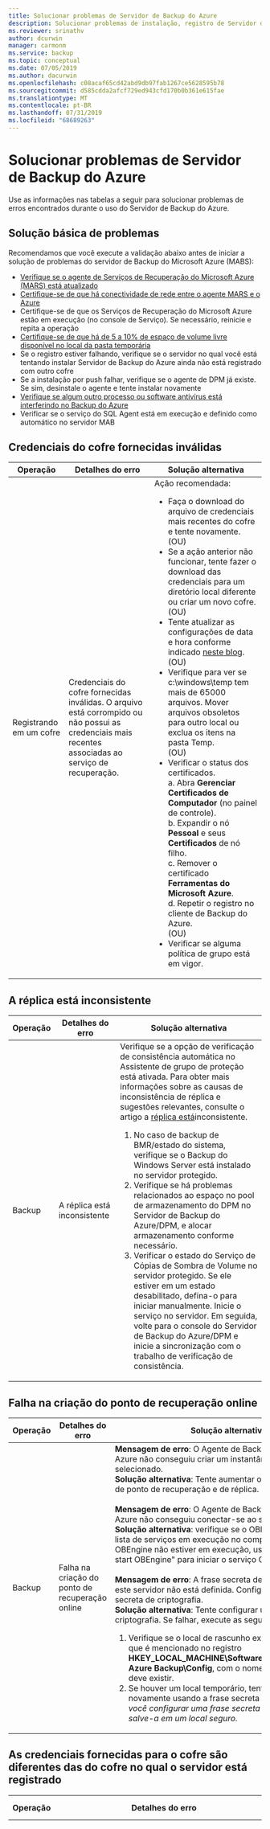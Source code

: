 ```yaml
---
title: Solucionar problemas de Servidor de Backup do Azure
description: Solucionar problemas de instalação, registro de Servidor de Backup do Azure e backup e restauração de cargas de trabalho do aplicativo.
ms.reviewer: srinathv
author: dcurwin
manager: carmonm
ms.service: backup
ms.topic: conceptual
ms.date: 07/05/2019
ms.author: dacurwin
ms.openlocfilehash: c08acaf65cd42abd9db97fab1267ce5628595b78
ms.sourcegitcommit: d585cdda2afcf729ed943cfd170b0b361e615fae
ms.translationtype: MT
ms.contentlocale: pt-BR
ms.lasthandoff: 07/31/2019
ms.locfileid: "68689263"
---
```

# <a name="troubleshoot-azure-backup-server"></a>Solucionar problemas de Servidor de Backup do Azure

Use as informações nas tabelas a seguir para solucionar problemas de erros encontrados durante o uso do Servidor de Backup do Azure.

## <a name="basic-troubleshooting"></a>Solução básica de problemas

Recomendamos que você execute a validação abaixo antes de iniciar a solução de problemas do servidor de Backup do Microsoft Azure (MABS):

- [Verifique se o agente de Serviços de Recuperação do Microsoft Azure (MARS) está atualizado](https://go.microsoft.com/fwlink/?linkid=229525&clcid=0x409)
- [Certifique-se de que há conectividade de rede entre o agente MARS e o Azure](https://aka.ms/AB-A4dp50)
- Certifique-se de que os Serviços de Recuperação do Microsoft Azure estão em execução (no console de Serviço). Se necessário, reinicie e repita a operação
- [Certifique-se de que há de 5 a 10% de espaço de volume livre disponível no local da pasta temporária](https://aka.ms/AB-AA4dwtt)
- Se o registro estiver falhando, verifique se o servidor no qual você está tentando instalar Servidor de Backup do Azure ainda não está registrado com outro cofre
- Se a instalação por push falhar, verifique se o agente de DPM já existe. Se sim, desinstale o agente e tente instalar novamente
- [Verifique se algum outro processo ou software antivírus está interferindo no Backup do Azure](https://aka.ms/AA4nyr4)<br>
- Verificar se o serviço do SQL Agent está em execução e definido como automático no servidor MAB<br>


## <a name="invalid-vault-credentials-provided"></a>Credenciais do cofre fornecidas inválidas

| Operação | Detalhes do erro | Solução alternativa |
| --- | --- | --- |
| Registrando em um cofre | Credenciais do cofre fornecidas inválidas. O arquivo está corrompido ou não possui as credenciais mais recentes associadas ao serviço de recuperação. | Ação recomendada: <br> <ul><li> Faça o download do arquivo de credenciais mais recentes do cofre e tente novamente. <br>(OU)</li> <li> Se a ação anterior não funcionar, tente fazer o download das credenciais para um diretório local diferente ou criar um novo cofre. <br>(OU)</li> <li> Tente atualizar as configurações de data e hora conforme indicado [neste blog](https://azure.microsoft.com/blog/troubleshooting-common-configuration-issues-with-azure-backup/). <br>(OU)</li> <li> Verifique para ver se c:\windows\temp tem mais de 65000 arquivos. Mover arquivos obsoletos para outro local ou exclua os itens na pasta Temp. <br>(OU)</li> <li> Verificar o status dos certificados. <br> a. Abra **Gerenciar Certificados de Computador** (no painel de controle). <br> b. Expandir o nó **Pessoal** e seus **Certificados** de nó filho.<br> c.  Remover o certificado **Ferramentas do Microsoft Azure**. <br> d. Repetir o registro no cliente de Backup do Azure. <br> (OU) </li> <li> Verificar se alguma política de grupo está em vigor. </li></ul> |

## <a name="replica-is-inconsistent"></a>A réplica está inconsistente

| Operação | Detalhes do erro | Solução alternativa |
| --- | --- | --- |
| Backup | A réplica está inconsistente | Verifique se a opção de verificação de consistência automática no Assistente de grupo de proteção está ativada. Para obter mais informações sobre as causas de inconsistência de réplica e sugestões relevantes, consulte o artigo a [réplica está](https://technet.microsoft.com/library/cc161593.aspx)inconsistente.<br> <ol><li> No caso de backup de BMR/estado do sistema, verifique se o Backup do Windows Server está instalado no servidor protegido.</li><li> Verifique se há problemas relacionados ao espaço no pool de armazenamento do DPM no Servidor de Backup do Azure/DPM, e alocar armazenamento conforme necessário.</li><li> Verificar o estado do Serviço de Cópias de Sombra de Volume no servidor protegido. Se ele estiver em um estado desabilitado, defina-o para iniciar manualmente. Inicie o serviço no servidor. Em seguida, volte para o console do Servidor de Backup do Azure/DPM e inicie a sincronização com o trabalho de verificação de consistência.</li></ol>|

## <a name="online-recovery-point-creation-failed"></a>Falha na criação do ponto de recuperação online

| Operação | Detalhes do erro | Solução alternativa |
| --- | --- | --- |
| Backup | Falha na criação do ponto de recuperação online | **Mensagem de erro**: O Agente de Backup do Microsoft Azure não conseguiu criar um instantâneo do volume selecionado. <br> **Solução alternativa**: Tente aumentar o espaço no volume de ponto de recuperação e de réplica.<br> <br> **Mensagem de erro**: O Agente de Backup do Microsoft Azure não conseguiu conectar-se ao serviço OBEngine <br> **Solução alternativa**: verifique se o OBEngine consta na lista de serviços em execução no computador. Se o serviço OBEngine não estiver em execução, use o comando "net start OBEngine" para iniciar o serviço OBEngine. <br> <br> **Mensagem de erro**: A frase secreta de criptografia para este servidor não está definida. Configure uma frase secreta de criptografia. <br> **Solução alternativa**: Tente configurar uma frase secreta de criptografia. Se falhar, execute as seguintes etapas: <br> <ol><li>Verifique se o local de rascunho existe. Esse é o local que é mencionado no registro **HKEY_LOCAL_MACHINE\Software\Microsoft\Windows Azure Backup\Config**, com o nome **ScratchLocation** deve existir.</li><li> Se houver um local temporário, tente registrar novamente usando a frase secreta antiga. *Sempre que você configurar uma frase secreta de criptografia, salve-a em um local seguro.*</li><ol>|

## <a name="the-vault-credentials-provided-are-different-from-the-vault-the-server-is-registered"></a>As credenciais fornecidas para o cofre são diferentes das do cofre no qual o servidor está registrado

| Operação | Detalhes do erro | Solução alternativa |
| --- | --- | --- |
| Restaurar | **Erro de código**: CBPServerRegisteredVaultDontMatchWithCurrent/Vault Credentials Error: 100110 <br/> <br/>**Mensagem de erro**: As credenciais fornecidas para o cofre são diferentes das do cofre no qual o servidor está registrado | **Causa**: Esse problema ocorre quando você está tentando restaurar arquivos para o servidor alternativo do servidor original usando a opção de recuperação do DPM externo e se o servidor que está sendo recuperado e o servidor original de onde é realizado o backup dos dados não estiverem associados ao mesmo cofre de Serviço de Recuperação.<br/> <br/>**Solução alternativa** Para resolver esse problema, certifique-se de que o servidor original e o alternativo estejam registrados no mesmo cofre.|

## <a name="online-recovery-point-creation-jobs-for-vmware-vm-fail"></a>Falha em trabalhos de criação de ponto de recuperação online para VM do VMware

| Operação | Detalhes do erro | Solução alternativa |
| --- | --- | --- |
| Backup | Falha em trabalhos de criação de ponto de recuperação online para VM do VMware. O DPM encontrou um erro de VMware ao tentar obter informações de ChangeTracking. ErrorCode - FileFaultFault (ID 33621 ) |  <ol><li> Redefinir o CTK no VMware para as VMs afetadas.</li> <li>Verificar se o disco independente não está em vigor no VMware.</li> <li>Interromper a proteção para as VMs afetadas e proteger novamente com o botão **Atualizar**. </li><li>Executar uma CC para as VMs afetadas.</li></ol>|


## <a name="the-agent-operation-failed-because-of-a-communication-error-with-the-dpm-agent-coordinator-service-on-the-server"></a>A operação do agente falhou devido a um erro de comunicação com o serviço Coordenador de Agentes do DPM no Servidor

| Operação | Detalhes do erro | Solução alternativa |
| --- | --- | --- |
| Enviar agentes por push para servidores protegidos | A operação do agente falhou devido a um erro de comunicação com o serviço Coordenador de Agentes do DPM em \<ServerName>. | **Se a ação recomendada exibida no produto não funcionar, realize as seguintes etapas**: <ul><li> Se você estiver anexando um computador de um domínio não confiável, siga [estas](https://technet.microsoft.com/library/hh757801(v=sc.12).aspx) etapas. <br> (OU) </li><li> Se você estiver anexando um computador de um domínio confiável, solucione os problemas usando as etapas descritas [neste blog](https://blogs.technet.microsoft.com/dpm/2012/02/06/data-protection-manager-agent-network-troubleshooting/). <br>(OU)</li><li> Tente desabilitar o antivírus como uma etapa de solução de problemas. Se isso resolver o problema, modifique as configurações de antivírus conforme sugerido [neste artigo](https://technet.microsoft.com/library/hh757911.aspx).</li></ul> |

## <a name="setup-could-not-update-registry-metadata"></a>A instalação não pôde atualizar os metadados do Registro

| Operação | Detalhes do erro | Solução alternativa |
|-----------|---------------|------------|
|Instalação | A instalação não pôde atualizar os metadados do Registro. Essa falha de atualização pode levar ao uso excessivo do consumo de armazenamento. Para evitar isso, atualize a entrada de registro de aparamento ReFS. | Ajuste a chave do Registro **SYSTEM\CurrentControlSet\Control\FileSystem\RefsEnableInlineTrim**. Defina o valor Dword como 1. |
|Instalação | A instalação não pôde atualizar os metadados do Registro. Essa falha de atualização pode levar ao uso excessivo do consumo de armazenamento. Para evitar isso, atualize a entrada do Registro da SnapOptimization do Volume. | Crie a chave do Registro **SOFTWARE\Microsoft Data Protection Manager\Configuration\VolSnapOptimization\WriteIds** com um valor de cadeia de caracteres vazia. |

## <a name="registration-and-agent-related-issues"></a>Problemas relacionados ao registro e ao agente

| Operação | Detalhes do erro | Solução alternativa |
| --- | --- | --- |
| Enviar agentes por push para servidores protegidos | As credenciais especificadas para o servidor são inválidas. | **Se a ação recomendada exibida no produto não funcionar, realize as seguintes etapas**: <br> Tente instalar o agente de proteção manualmente no servidor de produção, como especificado [neste artigo](https://technet.microsoft.com/library/hh758186(v=sc.12).aspx#BKMK_Manual).|
| O Agente de Backup do Azure não pôde se conectar ao serviço de Backup do Azure (ID: 100050) | O Agente de Backup do Azure não pôde se conectar ao serviço de Backup do Azure. | **Se a ação recomendada exibida no produto não funcionar, realize as seguintes etapas**: <br>1. Execute o comando a seguir de um prompt elevado: **psexec -i -s "c:\Program Files\Internet Explorer\iexplore.exe**. Isso abrirá a janela do Internet Explorer. <br/> 2. Acesse **Ferramentas** > **Opções de Internet** > **Conexões** > **Configurações de LAN**. <br/> 3. Altere as configurações para usar um servidor proxy. Em seguida, forneça os detalhes do servidor proxy.<br/> 4. Se o seu computador tiver acesso limitado à Internet, verifique se as configurações de firewall no computador ou proxy permitem essas [URLs](backup-configure-vault.md#verify-internet-access) e o [endereço IP](backup-configure-vault.md#verify-internet-access).|
| Falha na instalação do Agente de backup do Azure | Falha na instalação dos Serviços de Recuperação do Microsoft Azure. Todas as alterações feitas ao sistema pela instalação dos Serviços de Recuperação do Microsoft Azure foram revertidas. (ID: 4024) | Instalar o Agente do Azure manualmente.


## <a name="configuring-protection-group"></a>Configurar grupo de proteção

| Operação | Detalhes do erro | Solução alternativa |
| --- | --- | --- |
| Configurar grupos de proteção | O DPM não pôde enumerar o componente do aplicativo no computador protegido (nome do computador protegido). | Selecione **Atualizar** na tela da interface do usuário configurar grupo de proteção no nível de componente/fonte de dados relevante. |
| Configurar grupos de proteção | Não é possível configurar a proteção | Se o servidor protegido é um SQL Server, verifique se as permissões da função sysadmin foram fornecidas para a conta do sistema (NTAuthority\System) no computador protegido conforme descrito [neste artigo](https://technet.microsoft.com/library/hh757977(v=sc.12).aspx).
| Configurar grupos de proteção | Não há espaço livre suficiente no pool de armazenamento para esse grupo de proteção. | Os discos que são adicionados ao pool de armazenamento [não devem conter uma partição](https://technet.microsoft.com/library/hh758075(v=sc.12).aspx). Exclua todos os volumes existentes nos discos. Em seguida, adicione-os ao pool de armazenamento.|
| Alteração da política |Não foi possível modificar a política de backup. Erro: A operação atual falhou devido a um erro de serviço interno [0x29834]. Repita a operação após algum tempo ter passado. Se o problema persistir, contate o Suporte da Microsoft. | **Causa:**<br/>Esse erro ocorre em três condições: quando as configurações de segurança estiverem habilitadas, quando você tentar reduzir o período de retenção para abaixo dos valores mínimos especificados anteriormente, e quando você estiver usando uma versão sem suporte. (Versões sem suporte são aquelas abaixo da versão 2.0.9052 do Servidor de Backup do Microsoft Azure e atualização do Servidor de Backup do Azure 1). <br/>**Ação recomendada:**<br/> Para continuar com atualizações relacionadas à política, defina o período de retenção acima do período mínimo de retenção especificado. (O período mínimo de retenção é de sete dias para diariamente, quatro semanas para semanal, três semanas para mensal ou um ano para anual.) <br><br>Opcionalmente, outra abordagem preferencial será atualizar o agente de backup e o Servidor de Backup do Azure para utilizar todas as atualizações de segurança. |

## <a name="backup"></a>Backup

| Operação | Detalhes do erro | Solução alternativa |
| --- | --- | --- |
| Backup | Erro inesperado durante a execução do trabalho. O dispositivo não está pronto. | **Se a ação recomendada exibida no produto não funcionar, realize as seguintes etapas:** <br> <ul><li>Defina o Espaço de Armazenamento de Cópia de Sombra para ilimitado nos itens no grupo de proteção e execute a verificação de consistência.<br></li> (OU) <li>Tente excluir o grupo de proteção existente e criar vários grupos novos. Cada novo grupo de proteção deve ter um item individual dentro dele.</li></ul> |
| Backup | Se você estiver fazendo backup somente do estado do sistema, verifique se há espaço livre suficiente no computador protegido para armazenar o backup do estado do sistema. | <ol><li>Verifique se o Backup do Windows Server está instalado no computador protegido.</li><li>Verifique se há espaço suficiente no computador protegido para o estado do sistema. A maneira mais fácil de verificar isso é acessar o computador protegido, abrir o Backup do Windows Server, clicar nas seleções e, em seguida, selecionar a BMR. A interface do usuário lhe mostrará quanto espaço é necessário. Abra **WSB** > **Backup local** > **Agendamento de backup** > **Selecionar configuração de backup**  >  **Servidor completo** (o tamanho é exibido). Use esse tamanho para verificação.</li></ol>
| Backup | Falha de backup para BMR | Se o tamanho de BMR for grande, mova alguns arquivos do aplicativo para a unidade do sistema operacional e tente novamente. |
| Backup | A opção de proteger novamente uma VM do VMware em um novo Servidor de Backup do Azure não aparece como disponível para adicionar. | As propriedades do VMware são apontadas para uma instância antiga e obsoleta do Servidor de Backup do Azure. Para resolver esse problema:<br><ol><li>No VCenter (equivalente do SC-VMM), vá para a guia **Resumo** e então **Atributos Personalizados**.</li>  <li>Exclua o antigo nome do Servidor de Backup do Azure do valor **DPMServer**.</li>  <li>Volte para o novo Servidor de Backup do Azure e modifique o PG.  Depois de selecionar o botão **Atualizar**, a VM é exibida com uma caixa de seleção conforme disponível para adicionar para proteção.</li></ol> |
| Backup | Erro ao acessar pastas/arquivos compartilhados | Tente modificar as configurações de antivírus conforme sugerido no artigo da TechNet [Executar um software antivírus no servidor DPM](https://technet.microsoft.com/library/hh757911.aspx).|


## <a name="change-passphrase"></a>Alterar frase secreta

| Operação | Detalhes do erro | Solução alternativa |
| --- | --- | --- |
| Alterar frase secreta |O PIN de Segurança que foi inserido está incorreto. Forneça o PIN de Segurança correto para concluir esta operação. |**Causa:**<br/> Esse erro ocorre quando você insere um PIN de segurança inválido ou expirado enquanto você estiver executando uma operação crítica (como alterar uma senha). <br/>**Ação recomendada:**<br/> Para concluir a operação, você deve inserir um PIN de Segurança válido. Para obter o PIN, entre no portal do Azure e acesse o cofre dos Serviços de Recuperação. Em seguida, vá para **Configurações** > **Propriedades** > **Gerar PIN de segurança**. Use esse PIN para alterar a frase secreta. |
| Alterar frase secreta |Falha na operação. ID: 120002 |**Causa:**<br/>Esse erro ocorre quando as configurações de segurança estão habilitadas, ou quando você tenta alterar a frase secreta quando você está usando uma versão sem suporte.<br/>**Ação recomendada:**<br/> Para alterar a senha, você deve primeiro atualizar o agente de backup para a versão mínima, que é 2.0.9052. Você também precisa atualizar o Servidor de Backup do Azure para a versão mínima de atualização 1 e, em seguida, inserir um PIN de segurança válido. Para obter o PIN, entre no portal do Azure e acesse o cofre dos Serviços de Recuperação. Em seguida, vá para **Configurações** > **Propriedades** > **Gerar PIN de segurança**. Use esse PIN para alterar a frase secreta. |


## <a name="configure-email-notifications"></a>Configurar notificações por email

| Operação | Detalhes do erro | Solução alternativa |
| --- | --- | --- |
| Configurar as notificações de e-mail usando uma conta do Office 365 |ID do erro: 2013| **Causa:**<br> Tentativa de usar a conta do Office 365 <br>**Ação recomendada:**<ol><li> A primeira coisa que se deve assegurar é que "Permitir retransmissão anônima em um conector de recebimento" para o servidor DPM esteja configurada no Exchange. Para obter mais informações sobre como configurar isso, consulte [Permitir retransmissão anônima em um conector de recebimento](https://technet.microsoft.com/library/bb232021.aspx) no TechNet.</li> <li> Se você não pode usar uma retransmissão SMTP interna e precisa configurar usando o servidor do Office 365, você pode configurar o IIS para ser uma retransmissão. Configure o servidor DPM para [retransmitir o SMTP para o O365 usando o IIS](https://technet.microsoft.com/library/aa995718(v=exchg.65).aspx).<br><br> **IMPORTANTE:** Certifique-se de usar o\@formato Domain.com do usuário e *não* Domain\User.<br><br><li>Aponte o DPM para usar o nome do servidor local como servidor SMTP, porta 587. Em seguida, aponte para o e-mail de usuário de onde os e-mails devem vir.<li> O nome de usuário e a senha na página de instalação de SMTP do DPM devem ser para uma conta de domínio no domínio em que o DPM está. </li><br> **OBSERVAÇÃO**: quando você estiver alterando o endereço do servidor SMTP, faça a alteração para as novas configurações, feche a caixa de configurações e a abra novamente para se certificar que ela reflita o novo valor.  Simplesmente alterar e testar pode nem sempre fazer com que as novas configurações tenham efeito, então testar assim é a melhor prática.<br><br>A qualquer momento durante esse processo, você pode limpar essas configurações fechando o console do DPM e editando as seguintes chaves do registro: **HKLM\SOFTWARE\Microsoft\Microsoft Data Protection Manager\Notification\ <br/> Delete SMTPPassword and SMTPUserName keys**. Você pode adicioná-las novamente na interface do usuário quando você iniciá-lo novamente.


## <a name="common-issues"></a>Problemas comuns

Esta seção aborda os erros comuns que você pode encontrar ao usar Servidor de Backup do Azure.


### <a name="cbpsourcesnapshotfailedreplicamissingorinvalid"></a>CBPSourceSnapshotFailedReplicaMissingOrInvalid

Mensagem de erro | Ação recomendada |
-- | --
O backup falhou porque a réplica de backup em disco é inválida ou está ausente. | Para resolver esse problema, verifique as etapas abaixo e repita a operação: <br/> 1. Criar um ponto de recuperação de disco<br/> 2. Executar verificação de consistência na fonte de origem <br/> 3. Interromper a proteção da fonte de dados e reconfigurar a proteção para esta fonte

### <a name="cbpsourcesnapshotfailedreplicametadatainvalid"></a>CBPSourceSnapshotFailedReplicaMetadataInvalid

Mensagem de erro | Ação recomendada |
-- | --
O instantâneo do volume de origem falhou porque os metadados na réplica são inválidos. | Crie um ponto de recuperação de disco dessa fonte de origem e tente novamente o backup online novamente

### <a name="cbpsourcesnapshotfailedreplicainconsistent"></a>CBPSourceSnapshotFailedReplicaInconsistent

Mensagem de erro | Ação recomendada |
-- | --
Falha no instantâneo do volume de origem devido à réplica de DataSource inconsistente. | Execute uma verificação de consistência nessa fonte de origem e tente novamente

### <a name="cbpsourcesnapshotfailedreplicacloningissue"></a>CBPSourceSnapshotFailedReplicaCloningIssue

Mensagem de erro | Ação recomendada |
-- | --
O backup falhou porque a réplica de backup de disco não pôde ser clonada.| Verifique se todos os arquivos de réplica de backup de disco anteriores (. vhdx) estão desmontados e se não há backup de disco para disco em andamento durante os backups online
